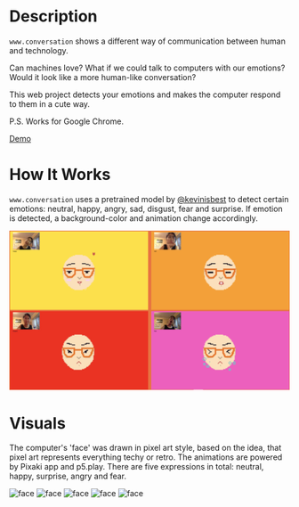 # Description

`www.conversation` shows a different way of communication between human and technology. 

Can machines love? What if we could talk to computers with our emotions? Would it look like a more human-like conversation? 

This web project detects your emotions and makes the computer respond to them in a cute way. 

P.S. Works for Google Chrome. 

[Demo](https://www.yonaymoris.me/www.conversation/)

# How It Works

`www.conversation` uses a pretrained model by [@kevinisbest](https://github.com/kevinisbest/FrontEnd-EmotionDetection) to detect certain emotions: neutral, happy, angry, sad, disgust, fear and surprise. If emotion is detected, a background-color and animation change accordingly.

![face](screenshot.png)

# Visuals

The computer's 'face' was drawn in pixel art style, based on the idea, that pixel art represents everything techy or retro. The animations are powered by Pixaki app and p5.play. There are five expressions in total: neutral, happy, surprise, angry and fear. 

![face](https://www.yonaymoris.me/img/www/neutral.gif)
![face](https://www.yonaymoris.me/img/www/happy.gif)
![face](https://www.yonaymoris.me/img/www/surprise.gif)
![face](https://www.yonaymoris.me/img/www/angry.gif)
![face](https://www.yonaymoris.me/img/www/fear.gif)